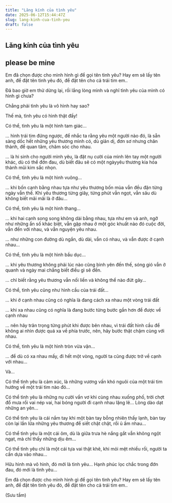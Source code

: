 ```yaml
---
title: "Lăng kính của tình yêu"
date: 2025-06-12T15:44:47Z
slug: lang-kinh-cua-tinh-yeu
draft: false
---
```


## Lăng kính của tình yêu

## please be mine

Em đã chọn được cho mình hình gì để gọi tên tình yêu? Hay em sẽ lấy tên anh, để đặt tên tình yêu đó, để đặt tên cho cả trái tim em..

Đã bao giờ em thử dừng lại, rồi lắng lòng mình và nghĩ tình yêu của mình có hình gì chưa?

Chẳng phải tình yêu là vô hình hay sao?
 
Thế mà, tình yêu có hình thật đấy!
 
Có thể, tình yêu là một hình tam giác…
 
… hình trái tim đứng ngược, để nhắc ta rằng yêu một người nào đó, là sẵn sàng dốc hết những yêu thương mình có, dù giản dị, đơn sơ nhưng chân thành, để quan tâm, chăm sóc cho nhau. 
 
… là hi sinh cho người mình yêu, là đặt nụ cười của mình lên tay một người khác, dù có thể đớn đau, dù biết đâu sẽ có một ngàyyêu thương kia hóa thành mũi kim sắc nhọn.
 
Có thể, tình yêu là một hình vuông…
 
… khi bốn cạnh bằng nhau tựa như yêu thương bốn mùa vẫn đều đặn từng ngày vẫn thế. Khi yêu thương từng giây, từng phút vẫn ngọt, vẫn sâu dù không biết mãi mãi là ở đâu…
 
Có thể, tình yêu là một hình thang…
 
… khi hai cạnh song song không dài bằng nhau, tựa như em và anh, ngỡ như những ẩn số khác biệt, vẫn gặp nhau ở một góc khuất nào đó cuộc đời, vẫn đến với nhau, và vẫn nguyện yêu nhau.
 
… như những con đường dù ngắn, dù dài, vẫn có nhau, và vẫn được ở cạnh nhau…

 
Có thể, tình yêu là một hình bầu dục…
 
… khi yêu thương không phải lúc nào cũng bình yên đến thế, sóng gió vẫn ở quanh và ngày mai chẳng biết điều gì sẽ đến.
 
… chỉ biết rằng yêu thương vẫn nối liền và không thể nào đứt gãy…
 
Có thể, tình yêu cũng như hình cầu của trái đất…
 
… khi ở cạnh nhau cũng có nghĩa là đang cách xa nhau một vòng trái đất
 
… khi xa nhau cũng có nghĩa là đang bước từng bước gần hơn để được về cạnh nhau
 
… nên hãy trân trọng từng phút khi được bên nhau, vì trái đất hình cầu để không ai nhìn được quá xa về phía trước, nên, hãy bước thật chậm cùng với nhau.
 
Có thể, tình yêu là một hình tròn vừa vặn…
 
… để dù có xa nhau mấy, đi hết một vòng, người ta cũng được trở về cạnh với nhau…
 

 
Và…

Có thể tình yêu là cảm xúc, là những vương vấn khó nguôi của một trái tim hướng về một trái tim nào đó…
 
Có thể tình yêu là những nụ cười vẩn vơ khi cùng nhau xuống phố, trời chợt đổ mưa rồi vai nép vai, hai bóng người đi cạnh nhau lặng lẽ… Lòng dào dạt những an yên…
 
Có thể tình yêu là cái nắm tay khi một bàn tay bỗng nhiên thấy lạnh, bàn tay còn lại lần lữa những yêu thương để siết chật chặt, rồi ủ ấm nhau…
 
Có thể tình yêu là một cái ôm, dù là giữa trưa hè nắng gắt vẫn không ngột ngạt, mà chỉ thấy những dịu êm…

Có thể tình yêu chỉ là một cái tựa vai thật khẽ, khi mỏi mệt nhiều rồi, người ta cần dựa vào nhau…
 
Hữu hình mà vô hình, đó mới là tình yêu…  Hạnh phúc lọc chắc trong đớn đau, đó mới là tình yêu…
 
Em đã chọn được cho mình hình gì để gọi tên tình yêu? Hay em sẽ lấy tên anh, để đặt tên tình yêu đó, để đặt tên cho cả trái tim em..

(Sưu tầm)